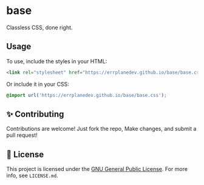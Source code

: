 # base
Classless CSS, done right.

## Usage
To use, include the styles in your HTML:
```html
<link rel="stylesheet" href="https://errplanedev.github.io/base/base.css">
```
Or include it in your CSS:
```css
@import url('https://errplanedev.github.io/base/base.css');
```

## ✨ Contributing
Contributions are welcome!
Just fork the repo, Make changes, and submit a pull request!

## 📖 License
This project is licensed under the [GNU General Public License](https://www.gnu.org/licenses/gpl-3.0). For more info, see `LICENSE.md`.
